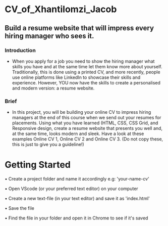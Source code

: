 # CV_of_Xhantilomzi_Jacob

## Build a resume website that will impress every hiring manager who sees it.
 
### Introduction

* When you apply for a job you need to show the hiring manager what skills you have and at the same time let them know more about yourself. Traditionally, this is done using a printed CV, and more recently, people use online platforms like LinkedIn to showcase their skills and experience. However, YOU now have the skills to create a personalised and modern version: a resume website. 

 
### Brief

* In this project, you will be building your online CV to impress hiring managers at the end of this course when we send out your resumes for placements. Using what you have learned (HTML, CSS, CSS Grid, and Responsive design, create a resume website that presents you well and, at the same time, looks modern and sleek. Have a look at these examples Online CV 1, Online CV  2 and Online CV 3. (Do not copy these, this is just to give you a guideline!)

 
# Getting Started
• Create a project folder and name it accordingly e.g: 'your-name-cv'

• Open VScode (or your preferred text editor) on your computer

• Create a new text-file (in your text editor) and save it as 'index.html'

• Save the file

• Find the file in your folder and open it in Chrome to see if it's saved 

 #